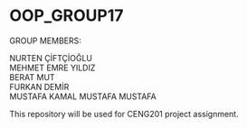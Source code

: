 # OOP_GROUP17  
GROUP MEMBERS:  

NURTEN ÇİFTÇİOĞLU  
MEHMET EMRE YILDIZ  
BERAT MUT  
FURKAN DEMİR  
MUSTAFA KAMAL MUSTAFA MUSTAFA  

This repository will be used for CENG201 project assignment.
